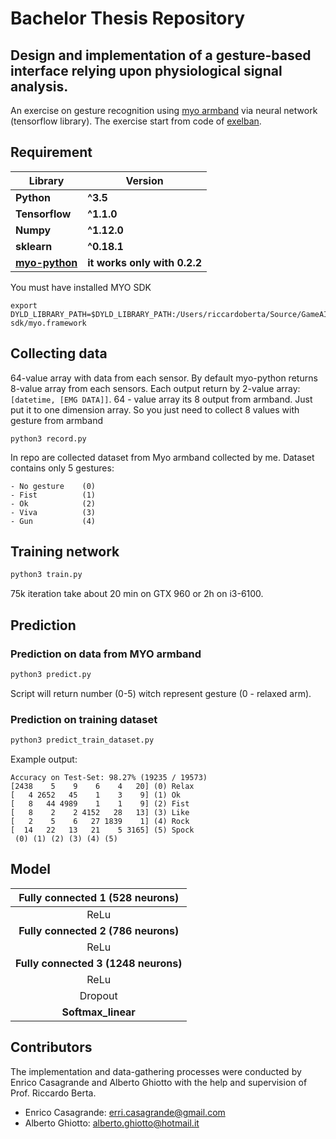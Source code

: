 # Bachelor Thesis Repository
## Design and implementation of a gesture-based interface relying upon physiological signal analysis.
An exercise on gesture recognition using [myo armband](https://www.myo.com) via neural network (tensorflow library).
The exercise start from code of [exelban](https://github.com/exelban/myo-armband-nn).

## Requirement
**Library** | **Version**
--- | ---
**Python** | **^3.5**
**Tensorflow** | **^1.1.0** 
**Numpy** | **^1.12.0**
**sklearn** |  **^0.18.1**
**[myo-python](https://github.com/NiklasRosenstein/myo-python)** |  **it works only with 0.2.2**

You must have installed MYO SDK
```
export DYLD_LIBRARY_PATH=$DYLD_LIBRARY_PATH:/Users/riccardoberta/Source/GameAI/armband/myo-sdk/myo.framework
```

## Collecting data
64-value array with data from each sensor.
By default myo-python returns 8-value array from each sensors.
Each output return by 2-value array: ```[datetime, [EMG DATA]]```.
64 - value array its 8 output from armband. Just put it to one dimension array.
So you just need to collect 8 values with gesture from armband

```
python3 record.py
```

In repo are collected dataset from Myo armband collected by me. Dataset contains only 5 gestures:
```
- No gesture    (0)
- Fist          (1)
- Ok            (2)
- Viva          (3)
- Gun           (4)
```

## Training network
```sh
python3 train.py
```
75k iteration take about 20 min on GTX 960 or 2h on i3-6100.

## Prediction
### Prediction on data from MYO armband
```sh
python3 predict.py
```
Script will return number (0-5) witch represent gesture (0 - relaxed arm).

### Prediction on training dataset
```sh
python3 predict_train_dataset.py
```
Example output:
```
Accuracy on Test-Set: 98.27% (19235 / 19573)
[2438    5    9    6    4   20] (0) Relax
[   4 2652   45    1    3    9] (1) Ok
[   8   44 4989    1    1    9] (2) Fist
[   8    2    2 4152   28   13] (3) Like
[   2    5    6   27 1839    1] (4) Rock
[  14   22   13   21    5 3165] (5) Spock
 (0) (1) (2) (3) (4) (5)
```

## Model
| **Fully connected 1 (528 neurons)** |
| :---: |
| ReLu |
| **Fully connected 2 (786 neurons)** |
| ReLu |
| **Fully connected 3 (1248 neurons)**  |
| ReLu |
| Dropout |
| **Softmax_linear** |

## Contributors
The implementation and data-gathering processes were conducted by Enrico Casagrande and Alberto Ghiotto with the help and supervision of Prof. Riccardo Berta.

* Enrico Casagrande: erri.casagrande@gmail.com
* Alberto Ghiotto: alberto.ghiotto@hotmail.it

